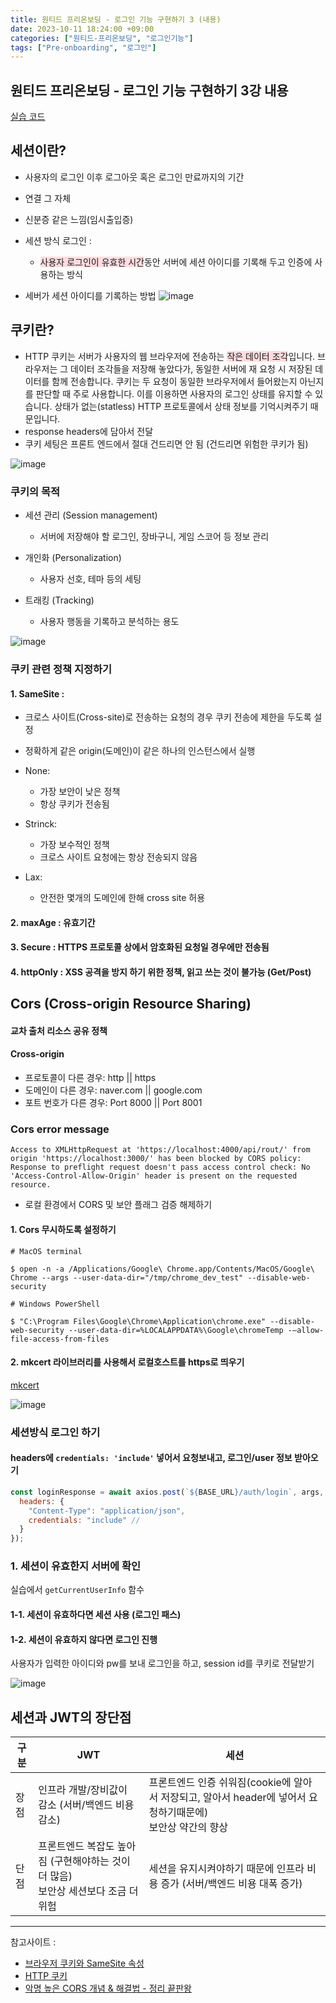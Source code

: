 ```yaml
---
title: 원티드 프리온보딩 - 로그인 기능 구현하기 3 (내용)
date: 2023-10-11 18:24:00 +09:00
categories: ["원티드-프리온보딩", "로그인기능"]
tags: ["Pre-onboarding", "로그인"]
---
```


## 원티드 프리온보딩 - 로그인 기능 구현하기 3강 내용

[실습 코드](https://github.com/hyemin12/wanted-pre-onboarding-10-fe-q3)

## 세션이란?

- 사용자의 로그인 이후 로그아웃 혹은 로그인 만료까지의 기간
- 연결 그 자체
- 신분증 같은 느낌(임시출입증)

- 세션 방식 로그인 :

  - <span style="background-color:#ffdce0">사용자 로그인이 유효한 시간</span>동안 서버에 세션 아이디를 기록해 두고 인증에 사용하는 방식

- 세버가 세션 아이디를 기록하는 방법
  ![image](https://github.com/hyemin12/react-movie-app/assets/66300732/09e785bb-accf-4248-a5a7-e853b0ef67fc)

## 쿠키란?

- HTTP 쿠키는 서버가 사용자의 웹 브라우저에 전송하는 <span style="background-color:#ffdce0">작은 데이터 조각</span>입니다. 브라우저는 그 데이터 조각들을 저장해 놓았다가, 동일한 서버에 재 요청 시 저장된 데이터를 함께 전송합니다. 쿠키는 두 요청이 동일한 브라우저에서 들어왔는지 아닌지를 판단할 때 주로 사용합니다. 이를 이용하면 사용자의 로그인 상태를 유지할 수 있습니다. 상태가 없는(statless) HTTP 프로토콜에서 상태 정보를 기억시켜주기 때문입니다.
- response headers에 담아서 전달
- 쿠키 세팅은 프론트 엔드에서 절대 건드리면 안 됨 (건드리면 위험한 쿠키가 됨)

![image](https://github.com/hyemin12/react-movie-app/assets/66300732/65ddd4f8-bf71-4874-90fa-53e1ba620ec8)

### 쿠키의 목적

- 세션 관리 (Session management)

  - 서버에 저장해야 할 로그인, 장바구니, 게임 스코어 등 정보 관리

- 개인화 (Personalization)

  - 사용자 선호, 테마 등의 세팅

- 트래킹 (Tracking)
  - 사용자 행동을 기록하고 분석하는 용도

![image](https://github.com/hyemin12/react-movie-app/assets/66300732/c8f35fba-f6b2-4bbb-9a7a-5ce9fc4beb05)

### 쿠키 관련 정책 지정하기

#### 1. SameSite :

- 크로스 사이트(Cross-site)로 전송하는 요청의 경우 쿠키 전송에 제한을 두도록 설정
- 정확하게 같은 origin(도메인)이 같은 하나의 인스턴스에서 실행

- None:

  - 가장 보안이 낮은 정책
  - 항상 쿠키가 전송됨

- Strinck:

  - 가장 보수적인 정책
  - 크로스 사이트 요청에는 항상 전송되지 않음

- Lax:
  - 안전한 몇개의 도메인에 한해 cross site 허용

#### 2. maxAge : 유효기간

#### 3. Secure : HTTPS 프로토콜 상에서 암호화된 요청일 경우에만 전송됨

#### 4. httpOnly : XSS 공격을 방지 하기 위한 정책, 읽고 쓰는 것이 불가능 (Get/Post)

## Cors (Cross-origin Resource Sharing)

#### 교차 출처 리소스 공유 정책

#### Cross-origin

- 프로토콜이 다른 경우: http || https
- 도메인이 다른 경우: naver.com || google.com
- 포트 번호가 다른 경우: Port 8000 || Port 8001

### Cors error message

```
Access to XMLHttpRequest at 'https://localhost:4000/api/rout/' from origin 'https://localhost:3000/' has been blocked by CORS policy: Response to preflight request doesn't pass access control check: No 'Access-Control-Allow-Origin' header is present on the requested resource.
```

- 로컬 환경에서 CORS 및 보안 플래그 검증 해제하기

#### 1. Cors 무시하도록 설정하기

```shell
# MacOS terminal

$ open -n -a /Applications/Google\ Chrome.app/Contents/MacOS/Google\ Chrome --args --user-data-dir="/tmp/chrome_dev_test" --disable-web-security
```

```shell
# Windows PowerShell

$ "C:\Program Files\Google\Chrome\Application\chrome.exe" --disable-web-security --user-data-dir=%LOCALAPPDATA%\Google\chromeTemp -–allow-file-access-from-files
```

#### 2. mkcert 라이브러리를 사용해서 로컬호스트를 https로 띄우기

[mkcert](https://github.com/FiloSottile/mkcert)

![image](https://github.com/hyemin12/react-movie-app/assets/66300732/940ca359-10dc-4197-ab68-4f6eff7b9658)

### 세션방식 로그인 하기

#### headers에 `credentials: 'include'` 넣어서 요청보내고, 로그인/user 정보 받아오기

```js
const loginResponse = await axios.post(`${BASE_URL}/auth/login`, args, {
  headers: {
    "Content-Type": "application/json",
    credentials: "include" //
  }
});
```

### 1. 세션이 유효한지 서버에 확인

실습에서 `getCurrentUserInfo` 함수

#### 1-1. 세션이 유효하다면 세션 사용 (로그인 패스)

#### 1-2. 세션이 유효하지 않다면 로그인 진행

사용자가 입력한 아이디와 pw를 보내 로그인을 하고, session id를 쿠키로 전달받기

![image](https://github.com/hyemin12/react-movie-app/assets/66300732/02d0624f-f012-47c0-bbd4-dde246aaea58)

## 세션과 JWT의 장단점

| 구분 | JWT                                                                                    | 세션                                                                                                           |
| ---- | -------------------------------------------------------------------------------------- | -------------------------------------------------------------------------------------------------------------- |
| 장점 | 인프라 개발/장비값이 감소 (서버/백엔드 비용 감소)                                      | 프론트엔드 인증 쉬워짐(cookie에 알아서 저장되고, 알아서 header에 넣어서 요청하기때문에)<br/>보안상 약간의 향상 |
| 단점 | 프론트엔드 복잡도 높아짐 (구현해야하는 것이 더 많음)<br/> 보안상 세션보다 조금 더 위험 | 세션을 유지시켜야하기 때문에 인프라 비용 증가 (서버/백엔드 비용 대폭 증가)                                     |

---

참고사이트 :

- [브라우저 쿠키와 SameSite 속성](https://seob.dev/posts/%EB%B8%8C%EB%9D%BC%EC%9A%B0%EC%A0%80-%EC%BF%A0%ED%82%A4%EC%99%80-SameSite-%EC%86%8D%EC%84%B1/)
- [HTTP 쿠키](https://developer.mozilla.org/ko/docs/Web/HTTP/Cookies#secure%EA%B3%BC_httponly_%EC%BF%A0%ED%82%A4)
- [악명 높은 CORS 개념 & 해결법 - 정리 끝판왕](https://inpa.tistory.com/entry/WEB-%F0%9F%93%9A-CORS-%F0%9F%92%AF-%EC%A0%95%EB%A6%AC-%ED%95%B4%EA%B2%B0-%EB%B0%A9%EB%B2%95-%F0%9F%91%8F)

